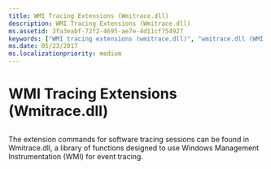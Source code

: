 ```yaml
---
title: WMI Tracing Extensions (Wmitrace.dll)
description: WMI Tracing Extensions (Wmitrace.dll)
ms.assetid: 3fa3eabf-72f2-4695-ae7e-4d11cf754927
keywords: ["WMI tracing extensions (wmitrace.dll)", "wmitrace.dll (WMI tracing extensions)", "extensions, WMI tracing"]
ms.date: 05/23/2017
ms.localizationpriority: medium
---
```


# WMI Tracing Extensions (Wmitrace.dll)


## <span id="ddk_wmi_tracing_extensions_wmitrace_dll__dbg"></span><span id="DDK_WMI_TRACING_EXTENSIONS_WMITRACE_DLL__DBG"></span>


The extension commands for software tracing sessions can be found in Wmitrace.dll, a library of functions designed to use Windows Management Instrumentation (WMI) for event tracing.

 

 





